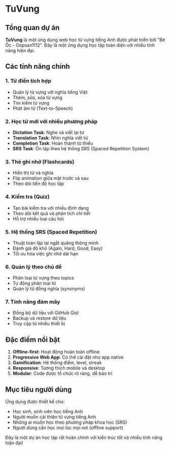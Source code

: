 ﻿# TuVung

## Tổng quan dự án

**TuVung** là một ứng dụng web học từ vựng tiếng Anh được phát triển bởi "Bé Ốc - Oopsan1112". Đây là một ứng dụng học tập toàn diện với nhiều tính năng hiện đại.

## Các tính năng chính

### 1. **Từ điển tích hợp**
- Quản lý từ vựng với nghĩa tiếng Việt
- Thêm, sửa, xóa từ vựng
- Tìm kiếm từ vựng
- Phát âm từ (Text-to-Speech)

### 2. **Học từ mới với nhiều phương pháp**
- **Dictation Task**: Nghe và viết lại từ
- **Translation Task**: Nhìn nghĩa viết từ
- **Completion Task**: Hoàn thành từ thiếu
- **SRS Task**: Ôn tập theo hệ thống SRS (Spaced Repetition System)

### 3. **Thẻ ghi nhớ (Flashcards)**
- Hiển thị từ và nghĩa
- Flip animation giữa mặt trước và sau
- Theo dõi tiến độ học tập

### 4. **Kiểm tra (Quiz)**
- Tạo bài kiểm tra với nhiều định dạng
- Theo dõi kết quả và phân tích chi tiết
- Hỗ trợ nhiều loại câu hỏi

### 5. **Hệ thống SRS (Spaced Repetition)**
- Thuật toán lặp lại ngắt quãng thông minh
- Đánh giá độ khó (Again, Hard, Good, Easy)
- Tối ưu hóa việc ghi nhớ dài hạn

### 6. **Quản lý theo chủ đề**
- Phân loại từ vựng theo topics
- Tự động phân loại từ
- Quản lý từ đồng nghĩa (synonyms)

### 7. **Tính năng đám mây**
- Đồng bộ dữ liệu với GitHub Gist
- Backup và restore dữ liệu
- Truy cập từ nhiều thiết bị


## Đặc điểm nổi bật

1. **Offline-first**: Hoạt động hoàn toàn offline
2. **Progressive Web App**: Có thể cài đặt như app native
3. **Gamification**: Hệ thống điểm, level, streak
4. **Responsive**: Tương thích mobile và desktop
5. **Modular**: Code được tổ chức rõ ràng, dễ bảo trì

## Mục tiêu người dùng

Ứng dụng được thiết kế cho:
- Học sinh, sinh viên học tiếng Anh
- Người muốn cải thiện từ vựng tiếng Anh
- Những ai muốn học theo phương pháp khoa học (SRS)
- Người dùng cần học mọi lúc mọi nơi (offline support)

Đây là một dự án học tập rất hoàn chỉnh với kiến trúc tốt và nhiều tính năng hiện đại!